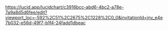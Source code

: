 https://lucid.app/lucidchart/c3916bcc-abd6-4bc2-a78e-7a9a8d5d6fee/edit?viewport_loc=-592%2C51%2C2675%2C1228%2C0_0&invitationId=inv_e4e7b032-e56d-49f7-b1f4-24fadd1dbeac
